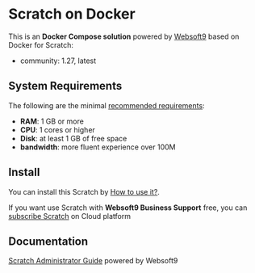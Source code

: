 # Scratch on Docker  

This is an **Docker Compose solution** powered by [Websoft9](https://www.websoft9.com) based on Docker for Scratch:


 - community:  1.27, latest


## System Requirements

The following are the minimal [recommended requirements](https://github.com/syncthing/syncthing/blob/main/README-Docker.md):

* **RAM**: 1 GB or more
* **CPU**: 1 cores or higher
* **Disk**: at least 1 GB of free space
* **bandwidth**: more fluent experience over 100M  

## Install

You can install this Scratch by [How to use it?](https://github.com/Websoft9/docker-library#how-to-use-it).   

If you want use Scratch with **Websoft9 Business Support** free, you can [subscribe Scratch](https://www.websoft9.com/apps) on Cloud platform

## Documentation

[Scratch Administrator Guide](https://support.websoft9.com/docs/scratch) powered by Websoft9